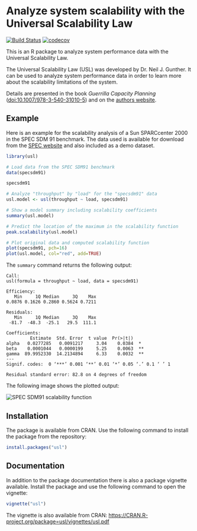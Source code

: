 # Analyze system scalability with the Universal Scalability Law

[![Build Status](https://travis-ci.org/smoeding/usl.svg?branch=master)](https://travis-ci.org/smoeding/usl)
[![codecov](https://codecov.io/gh/smoeding/usl/branch/master/graph/badge.svg)](https://codecov.io/gh/smoeding/usl)

This is an R package to analyze system performance data with the Universal Scalability Law.

The Universal Scalability Law (USL) was developed by Dr. Neil J. Gunther. It can be used to analyze system performance data in order to learn more about the scalability limitations of the system.

Details are presented in the book *Guerrilla Capacity Planning* ([doi:10.1007/978-3-540-31010-5](http://dx.doi.org/10.1007/978-3-540-31010-5)) and on the [authors website](http://www.perfdynamics.com/).

## Example

Here is an example for the scalability analysis of a Sun SPARCcenter 2000 in the SPEC SDM 91 benchmark. The data used is available for download from the [SPEC website](http://www.spec.org/osg/sdm91/results/results.html) and also included as a demo dataset.

```R
library(usl)

# Load data from the SPEC SDM91 benchmark
data(specsdm91)

specsdm91

# Analyze "throughput" by "load" for the "specsdm91" data
usl.model <- usl(throughput ~ load, specsdm91)

# Show a model summary including scalability coefficients
summary(usl.model)

# Predict the location of the maximum in the scalability function
peak.scalability(usl.model)

# Plot original data and computed scalability function
plot(specsdm91, pch=16)
plot(usl.model, col="red", add=TRUE)
```

The ```summary``` command returns the following output:

```
Call:
usl(formula = throughput ~ load, data = specsdm91)

Efficiency:
   Min     1Q Median     3Q    Max
0.0876 0.1626 0.2860 0.5624 0.7211

Residuals:
   Min     1Q Median     3Q    Max
 -81.7  -48.3  -25.1   29.5  111.1

Coefficients:
         Estimate  Std. Error  t value  Pr(>|t|)
alpha   0.0277285   0.0091217     3.04    0.0384  *
beta    0.0001044   0.0000199     5.25    0.0063  **
gamma  89.9952330  14.2134894     6.33    0.0032  **
---
Signif. codes:  0 ‘***’ 0.001 ‘**’ 0.01 ‘*’ 0.05 ‘.’ 0.1 ‘ ’ 1

Residual standard error: 82.8 on 4 degrees of freedom
```

The following image shows the plotted output:

![SPEC SDM91 scalability function](http://download.moeding.net/gfx/usl-package/specsdm91.png "SPEC SDM91 scalability function")

## Installation

The package is available from CRAN. Use the following command to install the package from the repository:

```R
install.packages("usl")
```

## Documentation

In addition to the package documentation there is also a package vignette available. Install the package and use the following command to open the vignette:

```R
vignette("usl")
```

The vignette is also available from CRAN: <https://CRAN.R-project.org/package=usl/vignettes/usl.pdf>
